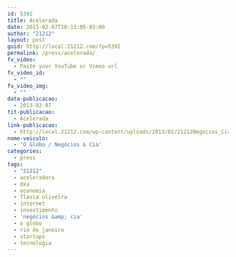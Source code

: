 ```yaml
---
id: 5392
title: Acelerada
date: 2013-02-07T20:13:05-03:00
author: "21212"
layout: post
guid: http://local.21212.com/?p=5392
permalink: /press/acelerada/
fv_video:
  - Paste your YouTube or Vimeo url
fv_video_id:
  - ""
fv_video_img:
  - ""
data-publicacao:
  - 2013-02-07
tit-publicacao:
  - Acelerada
link-publicacao:
  - http://local.21212.com/wp-content/uploads/2013/02/21212Negocios_Cia.jpg
nome-veiculo:
  - 'O Globo / Negócios & Cia'
categories:
  - press
tags:
  - "21212"
  - aceleradora
  - dxa
  - economia
  - flavia oliveira
  - internet
  - investimento
  - 'negócios &amp; cia'
  - o globo
  - rio de janeiro
  - startups
  - tecnologia
---
```

